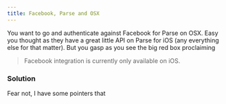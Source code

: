 ```yaml
---
title: Facebook, Parse and OSX
---
```

You want to go and authenticate against Facebook for Parse on OSX. Easy you thought as they have a great little API on Parse for iOS (any everything else for that matter). But you gasp as you see the big red box proclaiming

> Facebook integration is currently only available on iOS.

### Solution

Fear not, I have some pointers that

